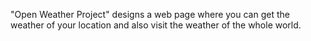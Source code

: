 "Open Weather Project" designs a web page where you can get the weather of your location and also visit the weather of the whole world.
